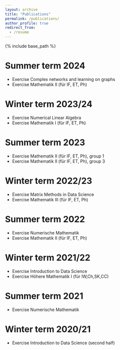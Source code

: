 ```yaml
---
layout: archive
title: "Publications"
permalink: /publications/
author_profile: true
redirect_from:
  - /resume
---
```


{% include base_path %}

Summer term 2024
======
  * Exercise Complex networks and learning on graphs
  * Exercise Mathematik II (für IF, ET, Ph)

Winter term 2023/24
======
  * Exercise Numerical Linear Algebra
  * Exercise Mathematik I (für IF, ET, Ph)

Summer term 2023
======
  * Exercise Mathematik II (für IF, ET, Ph), group 1
  * Exercise Mathematik II (für IF, ET, Ph), group 3

Winter term 2022/23
======
  * Exercise Matrix Methods in Data Science
  * Exercise Mathematik III (für IF, ET, Ph)

Summer term 2022
======
  * Exercise Numerische Mathematik
  * Exercise Mathematik II (für IF, ET, Ph)

Winter term 2021/22
======
  * Exercise Introduction to Data Science
  * Exercise Höhere Mathematik I (für IW,Ch,SK,CC)

Summer term 2021
======
  * Exercise Numerische Mathematik

Winter term 2020/21
======
  * Exercise Introduction to Data Science (second half)
